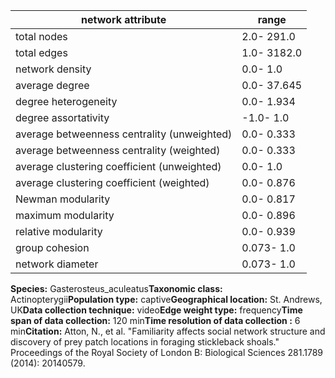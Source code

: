 network attribute|range
---|---
total nodes|2.0- 291.0
total edges|1.0- 3182.0
network density|0.0- 1.0
average degree|0.0- 37.645
degree heterogeneity|0.0- 1.934
degree assortativity|-1.0- 1.0
average betweenness centrality (unweighted)|0.0- 0.333
average betweenness centrality (weighted)|0.0- 0.333
average clustering coefficient (unweighted)|0.0- 1.0
average clustering coefficient (weighted)|0.0- 0.876
Newman modularity|0.0- 0.817
maximum modularity|0.0- 0.896
relative modularity|0.0- 0.939
group cohesion|0.073- 1.0
network diameter|0.073- 1.0
**Species:** Gasterosteus_aculeatus**Taxonomic class:** Actinopterygii**Population type:** captive**Geographical location:** St. Andrews, UK**Data collection technique:** video**Edge weight type:** frequency**Time span of data collection:** 120 min**Time resolution of data collection :** 6 min**Citation:** Atton, N., et al. "Familiarity affects social network structure and discovery of prey patch locations in foraging stickleback shoals." Proceedings of the Royal Society of London B: Biological Sciences 281.1789 (2014): 20140579.